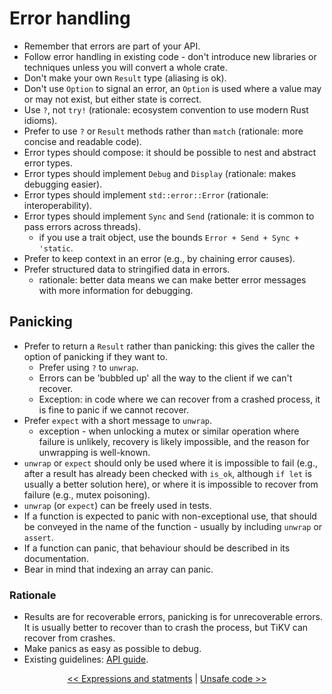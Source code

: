 # Error handling

* Remember that errors are part of your API.
* Follow error handling in existing code - don't introduce new libraries or techniques unless you will convert a whole crate.
* Don't make your own `Result` type (aliasing is ok).
* Don't use `Option` to signal an error, an `Option` is used where a value may or may not exist, but either state is correct.
* Use `?`, not `try!` (rationale: ecosystem convention to use modern Rust idioms).
* Prefer to use `?` or `Result` methods rather than `match` (rationale: more concise and readable code).
* Error types should compose: it should be possible to nest and abstract error types.
* Error types should implement `Debug` and `Display` (rationale: makes debugging easier).
* Error types should implement `std::error::Error` (rationale: interoperability).
* Error types should implement `Sync` and `Send` (rationale: it is common to pass errors across threads).
  - if you use a trait object, use the bounds `Error + Send + Sync + 'static`.
* Prefer to keep context in an error (e.g., by chaining error causes).
* Prefer structured data to stringified data in errors.
  - rationale: better data means we can make better error messages with more information for debugging.


## Panicking

* Prefer to return a `Result` rather than panicking: this gives the caller the option of panicking if they want to.
  - Prefer using `?` to `unwrap`.
  - Errors can be 'bubbled up' all the way to the client if we can't recover.
  - Exception: in code where we can recover from a crashed process, it is fine to panic if we cannot recover.
* Prefer `expect` with a short message to `unwrap`.
  - exception - when unlocking a mutex or similar operation where failure is unlikely, recovery is likely impossible, and the reason for unwrapping is well-known.
* `unwrap` or `expect` should only be used where it is impossible to fail (e.g., after a result has already been checked with `is_ok`, although `if let` is usually a better solution here), or where it is impossible to recover from failure (e.g., mutex poisoning).
* `unwrap` (or `expect`) can be freely used in tests.
* If a function is expected to panic with non-exceptional use, that should be conveyed in the name of the function - usually by including `unwrap` or `assert`.
* If a function can panic, that behaviour should be described in its documentation.
* Bear in mind that indexing an array can panic.


### Rationale

* Results are for recoverable errors, panicking is for unrecoverable errors.
  It is usually better to recover than to crash the process, but TiKV can recover from crashes.
* Make panics as easy as possible to debug.
* Existing guidelines: [API guide](https://github.com/rust-lang-nursery/api-guidelines/blob/master/src/interoperability.md#error-types-are-meaningful-and-well-behaved-c-good-err).

<p align="center">
<a href="exprs.html">&lt;&lt; Expressions and statments</a> | <a href="unsafe.html">Unsafe code &gt;&gt;</a>
</p>
